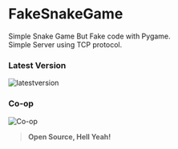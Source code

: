 # FakeSnakeGame
Simple Snake Game But Fake code with Pygame.<br>
Simple Server using TCP protocol.<br>

### Latest Version

![latestversion](https://m.gjcdn.net/fireside-post-image/600/8241781-a6g2bit2-v4.webp)

### Co-op

![Co-op](https://m.gjcdn.net/fireside-post-image/600/7112735-ll-f3nf4yiy-v4.webp)

>**Open Source, Hell Yeah!**

